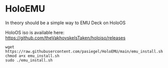 # HoloEMU

In theory should be a simple way to EMU Deck on HoloOS

HoloOS iso is available here: https://github.com/theVakhovskeIsTaken/holoiso/releases
```
wget https://raw.githubusercontent.com/pasiegel/HoloEMU/main/emu_install.sh
chmod a+x emu_install.sh
sudo ./emu_install.sh
```
